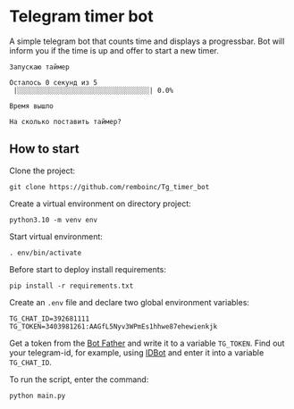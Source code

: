 # Telegram timer bot
A simple telegram bot that counts time and displays a progressbar.
Bot will inform you if the time is up and offer to start a new timer.
    
   
    Запускаю таймер
    
    Осталось 0 секунд из 5
     |░░░░░░░░░░░░░░░░░░░░░░░░░░░░░░░░░| 0.0%
    
    Время вышло
    
    На сколько поставить таймер?

## How to start
Clone the project:

    git clone https://github.com/remboinc/Tg_timer_bot

Create a virtual environment on directory project:

    python3.10 -m venv env
    
Start virtual environment:
    
    . env/bin/activate
    
Before start to deploy install requirements:

    pip install -r requirements.txt
    
Create an `.env` file and declare two global environment variables:

    TG_CHAT_ID=392681111
    TG_TOKEN=3403981261:AAGfL5Nyv3WPmEs1hhwe87ehewienkjk

Get a token from the [Bot Father](https://t.me/BotFather) and write it to a variable `TG_TOKEN`. 
Find out your telegram-id, for example, using [IDBot](https://t.me/username_to_id_bot) and enter it into a variable `TG_CHAT_ID`.

To run the script, enter the command:

    python main.py
